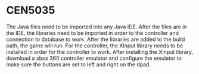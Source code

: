 # CEN5035
The Java files need to be imported into any Java IDE. After the files are in the IDE, the libraries need to be imported in order to the controller and connection to database to work.
After the libraries are added to the build path, the game will run.
For the controller, the XInput library needs to be installed in order for the controller to work.
After installing the XInput library, download a xbox 360 controller emulator and configure the emulator to make sure the buttons are set to left and right on the dpad. 
